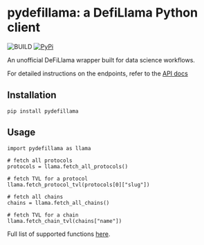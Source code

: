 # pydefillama: a DefiLlama Python client

![BUILD](https://github.com/Artemis-xyz/pydefillama/actions/workflows/python-package.yml/badge.svg?branch=main)
[![PyPi](https://img.shields.io/pypi/v/pydefillama)](https://pypi.org/project/pydefillama/)

An unofficial DeFiLlama wrapper built for data science workflows. 

For detailed instructions on the endpoints, refer to the [API docs](https://defillama.com/docs/api)

## Installation
`pip install pydefillama`

## Usage 
```
import pydefillama as llama

# fetch all protocols
protocols = llama.fetch_all_protocols()

# fetch TVL for a protocol 
llama.fetch_protocol_tvl(protocols[0]["slug"])

# fetch all chains 
chains = llama.fetch_all_chains()

# fetch TVL for a chain
llama.fetch_chain_tvl(chains["name"])
```

Full list of supported functions [here](https://github.com/Artemis-xyz/pydefillama/blob/main/pydefillama/src/fetcher.py).
